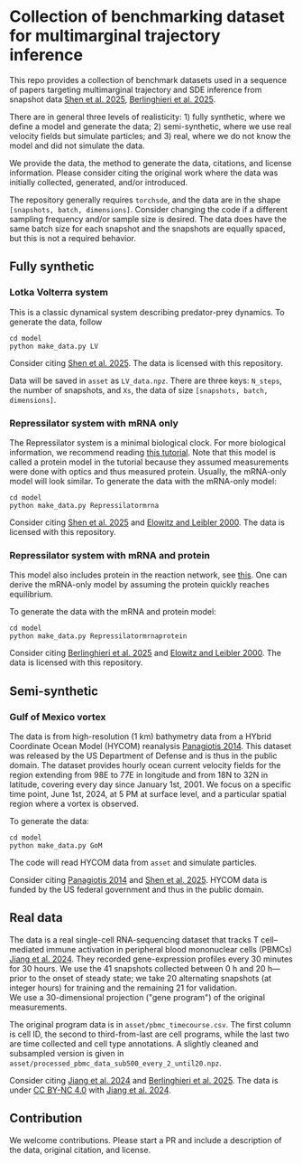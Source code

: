 # Collection of benchmarking dataset for multimarginal trajectory inference

This repo provides a collection of benchmark datasets used in a sequence of papers targeting multimarginal trajectory and SDE inference from snapshot data [Shen et al. 2025](https://arxiv.org/abs/2408.06277), [Berlinghieri et al. 2025](https://arxiv.org/abs/2505.16082). 

There are in general three levels of realisticity: 1) fully synthetic, where we define a model and generate the data; 2) semi-synthetic, where we use real velocity fields but simulate particles; and 3) real, where we do not know the model and did not simulate the data. 

We provide the data, the method to generate the data, citations, and license information. Please consider citing the original work where the data was initially collected, generated, and/or introduced. 

The repository generally requires `torchsde`, and the data are in the shape `[snapshots, batch, dimensions]`. Consider changing the code if a different sampling frequency and/or sample size is desired. The data does have the same batch size for each snapshot and the snapshots are equally spaced, but this is not a required behavior. 

## Fully synthetic

### Lotka Volterra system 
This is a classic dynamical system describing predator-prey dynamics. To generate the data, follow

```
cd model
python make_data.py LV
```
Consider citing [Shen et al. 2025](https://arxiv.org/abs/2408.06277). The data is licensed with this repository. 

Data will be saved in `asset` as `LV_data.npz`. There are three keys: `N_steps`, the number of snapshots, and `Xs`, the data of size `[snapshots, batch, dimensions]`.

### Repressilator system with mRNA only 
The Repressilator system is a minimal biological clock. For more biological information, we recommend reading [this tutorial](https://biocircuits.github.io/chapters/09_repressilator.html). Note that this model is called a protein model in the tutorial because they assumed measurements were done with optics and thus measured protein. Usually, the mRNA-only model will look similar. To generate the data with the mRNA-only model: 

```
cd model
python make_data.py Repressilatormrna
```


Consider citing [Shen et al. 2025](https://arxiv.org/abs/2408.06277) and [Elowitz and Leibler 2000](https://www.nature.com/articles/35002125). The data is licensed with this repository. 

### Repressilator system with mRNA and protein
This model also includes protein in the reaction network, see [this](https://biocircuits.github.io/chapters/09_repressilator.html#Including-mRNA-in-the-model-provides-additional-insights). One can derive the mRNA-only model by assuming the protein quickly reaches equilibrium. 

To generate the data with the mRNA and protein model:

```
cd model
python make_data.py Repressilatormrnaprotein
```


Consider citing [Berlinghieri et al. 2025](https://arxiv.org/abs/2505.16082) and [Elowitz and Leibler 2000](https://www.nature.com/articles/35002125). The data is licensed with this repository. 

## Semi-synthetic

### Gulf of Mexico vortex

The data is from high-resolution (1 km) bathymetry data from a HYbrid Coordinate Ocean Model (HYCOM) reanalysis [Panagiotis 2014](https://doi.org/10.7266/N7X63JZ5). This dataset was released by the US Department of Defense and is thus in the public domain. The dataset provides hourly ocean current velocity fields for the region extending from 98E to 77E in longitude and from 18N to 32N in latitude, covering every day since January 1st, 2001. We focus on a specific time point, June 1st, 2024, at 5 PM at surface level, and a particular spatial region where a vortex is observed.

To generate the data:

```
cd model
python make_data.py GoM
```
The code will read HYCOM data from `asset` and simulate particles. 

Consider citing [Panagiotis 2014](https://doi.org/10.7266/N7X63JZ5) and [Shen et al. 2025](https://arxiv.org/abs/2408.06277). HYCOM data is funded by the US federal government and thus in the public domain. 

## Real data
The data is a real single-cell RNA-sequencing dataset that tracks T cell–mediated immune activation in peripheral blood mononuclear cells (PBMCs) [Jiang et al. 2024](https://pmc.ncbi.nlm.nih.gov/articles/PMC10153191/). They recorded gene-expression profiles every 30 minutes for 30 hours. We use the 41 snapshots collected between 0 h and 20 h—prior to the onset of steady state; we take 20 alternating snapshots (at integer hours) for training and the remaining 21 for validation.  
We use a 30-dimensional projection ("gene program") of the original measurements.

The original program data is in `asset/pbmc_timecourse.csv`. The first column is cell ID, the second to third-from-last are cell programs, while the last two are time collected and cell type annotations. A slightly cleaned and subsampled version is given in `asset/processed_pbmc_data_sub500_every_2_until20.npz`. 

Consider citing [Jiang et al. 2024](https://pmc.ncbi.nlm.nih.gov/articles/PMC10153191/) and [Berlinghieri et al. 2025](https://arxiv.org/abs/2505.16082). The data is under [CC BY-NC 4.0](https://creativecommons.org/licenses/by-nc/4.0/) with [Jiang et al. 2024](https://pmc.ncbi.nlm.nih.gov/articles/PMC10153191/). 

## Contribution
We welcome contributions. Please start a PR and include a description of the data, original citation, and license.








